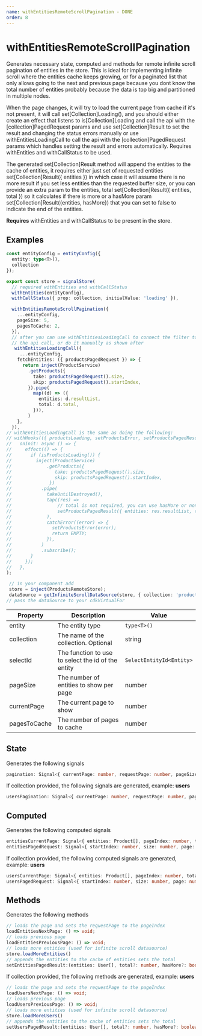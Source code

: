 ```yaml
---
name: withEntitiesRemoteScrollPagination - DONE
order: 8
---
```


# withEntitiesRemoteScrollPagination

Generates necessary state, computed and methods for remote infinite scroll pagination of entities in the store.
This is ideal for implementing infinite scroll where the entities cache keeps growing, or for a paginated list that only
allows going to the next and previous page because you dont know the total number of entities
probably because the data is top big and partitioned in multiple nodes.

When the page changes, it will try to load the current page from cache if it's not present,
it will call set[Collection]Loading(), and you should either create an effect that listens to is[Collection]Loading
and call the api with the [collection]PagedRequest params and use set[Collection]Result to set the result
and changing the status errors manually
or use withEntitiesLoadingCall to call the api with the [collection]PagedRequest params which handles setting
the result and errors automatically. Requires withEntities and withCallStatus to be used.

The generated set[Collection]Result method will append the entities to the cache of entities,
it requires either just set of requested entities set[Collection]Result({ entities }) in which case it will assume there is no more result if you set less entities
than the requested buffer size, or you can provide an extra param to the entities, total set[Collection]Result({ entities, total }) so it calculates if there is more
or a hasMore param set[Collection]Result({entities, hasMore}) that you can set to false to indicate the end of the entities.

**Requires** withEntities and withCallStatus to be present in the store.

## Examples

```typescript
const entityConfig = entityConfig({
  entity: type<T>(),
  collection
});

export const store = signalStore(
  // required withEntities and withCallStatus
  withEntities(entityConfig),
  withCallStatus({ prop: collection, initialValue: 'loading' }),

  withEntitiesRemoteScrollPagination({
    ...entityConfig,
    pageSize: 5,
    pagesToCache: 2,
  }),
  // after you can use withEntitiesLoadingCall to connect the filter to
  // the api call, or do it manually as shown after
   withEntitiesLoadingCall({
     ...entityConfig,
    fetchEntities: ({ productsPagedRequest }) => {
      return inject(ProductService)
        .getProducts({
          take: productsPagedRequest().size,
          skip: productsPagedRequest().startIndex,
        }).pipe(
          map((d) => ({
            entities: d.resultList,
            total: d.total,
          })),
        )
    },
  }),
// withEntitiesLoadingCall is the same as doing the following:
// withHooks(({ productsLoading, setProductsError, setProductsPagedResult, ...state }) => ({
//   onInit: async () => {
//     effect(() => {
//       if (isProductsLoading()) {
//         inject(ProductService)
//             .getProducts({
//                take: productsPagedRequest().size,
//                skip: productsPagedRequest().startIndex,
//              })
//           .pipe(
//             takeUntilDestroyed(),
//             tap((res) =>
//                 // total is not required, you can use hasMore or none see docs
//                 setProductsPagedResult({ entities: res.resultList, total: res.total } )
//             ),
//             catchError((error) => {
//               setProductsError(error);
//               return EMPTY;
//             }),
//           )
//           .subscribe();
//       }
//     });
//   },
);


```

```typescript
 // in your component add
 store = inject(ProductsRemoteStore);
 dataSource = getInfiniteScrollDataSource(store, { collection: 'products' }) // pass this to your cdkVirtualFor see examples section
// pass the dataSource to your cdkVirtualFor
```



| Property        | Description                                        | Value                                        |
|-----------------|----------------------------------------------------|----------------------------------------------|
| entity          | The entity type                                    | `type<T>()`                                  |
| collection      | The name of the collection. Optional               | string                                       |
| selectId        | The function to use to select the id of the entity | `SelectEntityId<Entity>`                                       |
| pageSize        | The number of entities to show per page            | number                                       |
| currentPage     | The current page to show                           | number                                       |
| pagesToCache    | The number of pages to cache                       | number                                       |

## State

Generates the following signals

```typescript
pagination: Signal<{ currentPage: number, requestPage: number, pageSize: 5, total: number, pagesToCache: number, cache: { start: number, end: number } }>;
```

If collection provided, the following signals are generated, example: **users**

```typescript
usersPagination: Signal<{ currentPage: number, requestPage: number, pageSize: 5, total: number, pagesToCache: number, cache: { start: number, end: number } }>;
```

## Computed

Generates the following computed signals

```typescript
entitiesCurrentPage: Signal<{ entities: Product[], pageIndex: number, total: number, pageSize: 5, pagesCount: number, hasPrevious: boolean, hasNext: boolean, isLoading: boolean }>;
entitiesPagedRequest: Signal<{ startIndex: number, size: number, page: number }>;
```

If collection provided, the following computed signals are generated, example: **users**

```typescript
usersCurrentPage: Signal<{ entities: Product[], pageIndex: number, total: number, pageSize: 5, pagesCount: number, hasPrevious: boolean, hasNext: boolean, isLoading: boolean }>;
usersPagedRequest: Signal<{ startIndex: number, size: number, page: number }>;
```

## Methods

Generates the following methods

```typescript
// loads the page and sets the requestPage to the pageIndex
loadEntitiesNextPage: () => void;
// loads previous page
loadEntitiesPreviousPage: () => void;
// loads more entities (used for infinite scroll datasource)
store.loadMoreEntities()
// appends the entities to the cache of entities sets the total
setEntitiesPagedResult:(entities: User[], total?: number, hasMore?: boolean) => void;
```

If collection provided, the following methods are generated, example: **users**

```typescript
// loads the page and sets the requestPage to the pageIndex
loadUsersNextPage: () => void;
// loads previous page
loadUsersPreviousPage: () => void;
// loads more entities (used for infinite scroll datasource)
store.loadMoreUsers()
// appends the entities to the cache of entities sets the total
setUsersPagedResult:(entities: User[], total?: number, hasMore?: boolean) => void;
```
